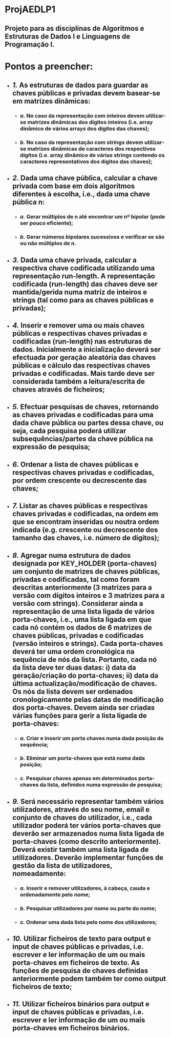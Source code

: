# ProjAEDLP1
## Projeto para as disciplinas de Algoritmos e Estruturas de Dados I e Linguagens de Programação I.

# Pontos a preencher:

  - ## **_1._** As estruturas de dados para guardar as chaves públicas e privadas devem basear-se em matrizes dinâmicas:
    - ### **_a._** No caso da representação com inteiros devem utilizar-se matrizes dinâmicas dos dígitos inteiros (i.e. array dinâmico de vários arrays dos dígitos das chaves);
    - ### **_b._** No caso da representação com strings devem utilizar-se matrizes dinâmicas de caracteres dos respectivos dígitos (i.e. array dinâmico de várias strings contendo os caracteres representativos dos dígitos das chaves);

  - ## **_2._** Dada uma chave pública, calcular a chave privada com base em dois algoritmos diferentes à escolha, i.e., dada uma chave pública n:
    - ### **_a._** Gerar múltiplos de n até encontrar um nº bipolar (pode ser pouco eficiente);
    - ### **_b._** Gerar números bipolares sucessivos e verificar se são ou não múltiplos de n.

  - ## **_3._** Dada uma chave privada, calcular a respectiva chave codificada utilizando uma representação run-length. A representação codificada (run-length) das chaves deve ser mantida/gerida numa matriz de inteiros e strings (tal como para as chaves públicas e privadas);

  - ## **_4._** Inserir e remover uma ou mais chaves públicas e respectivas chaves privadas e codificadas (run-length) nas estruturas de dados. Inicialmente a inicialização deverá ser efectuada por geração aleatória das chaves públicas e cálculo das respectivas chaves privadas e codificadas. Mais tarde deve ser considerada também a leitura/escrita de chaves através de ficheiros;

  - ## **_5._** Efectuar pesquisas de chaves, retornando as chaves privadas e codificadas para uma dada chave pública ou partes dessa chave, ou seja, cada pesquisa poderá utilizar subsequências/partes da chave pública na expressão de pesquisa;

  - ## **_6._** Ordenar a lista de chaves públicas e respectivas chaves privadas e codificadas, por ordem crescente ou decrescente das chaves;

  - ## **_7._** Listar as chaves públicas e respectivas chaves privadas e codificadas, na ordem em que se encontram inseridas ou noutra ordem indicada (e.g. crescente ou decrescente dos tamanho das chaves, i.e. número de dígitos);

  - ## **_8._** Agregar numa estrutura de dados designada por KEY_HOLDER (porta-chaves) um conjunto de matrizes de chaves públicas, privadas e codificadas, tal como foram descritas anteriormente (3 matrizes para a versão com dígitos inteiros e 3 matrizes para a versão com strings). Considerar ainda a representação de uma lista ligada de vários porta-chaves, i.e., uma lista ligada em que cada nó contém os dados de 6 matrizes de chaves públicas, privadas e codificadas (versão inteiros e strings). Cada porta-chaves deverá ter uma ordem cronológica na sequência de nós da lista. Portanto, cada nó da lista deve ter duas datas: i) data da geração/criação do porta-chaves; ii) data da última actualização/modificação de chaves. Os nós da lista devem ser ordenados cronologicamente pelas datas de modificação dos porta-chaves. Devem ainda ser criadas várias funções para gerir a lista ligada de porta-chaves:
    - ### **_a._** Criar e inserir um porta chaves numa dada posição da sequência;
    - ### **_b._** Eliminar um porta-chaves que está numa dada posição;
    - ### **_c._** Pesquisar chaves apenas em determinados porta-chaves da lista, definidos numa expressão de pesquisa;

  - ## **_9._** Será necessário representar também vários utilizadores, através do seu nome, email e conjunto de chaves do utilizador, i.e., cada utilizador poderá ter vários porta-chaves que deverão ser armazenados numa lista ligada de porta-chaves (como descrito anteriormente). Deverá existir também uma lista ligada de utilizadores. Deverão implementar funções de gestão da lista de utilizadores, nomeadamente:
    - ### **_a._** Inserir e remover utilizadores, à cabeça, cauda e ordenadamente pelo nome;
    - ### **_b._** Pesquisar utilizadores por nome ou parte do nome;
    - ### **_c._** Ordenar uma dada lista pelo nome dos utilizadores;

  - ## **_10._** Utilizar ficheiros de texto para output e input de chaves públicas e privadas, i.e. escrever e ler informação de um ou mais porta-chaves em ficheiros de texto. As funções de pesquisa de chaves definidas anteriormente podem também ter como output ficheiros de texto;

  - ## **_11._** Utilizar ficheiros binários para output e input de chaves públicas e privadas, i.e. escrever e ler informação de um ou mais porta-chaves em ficheiros binários.
